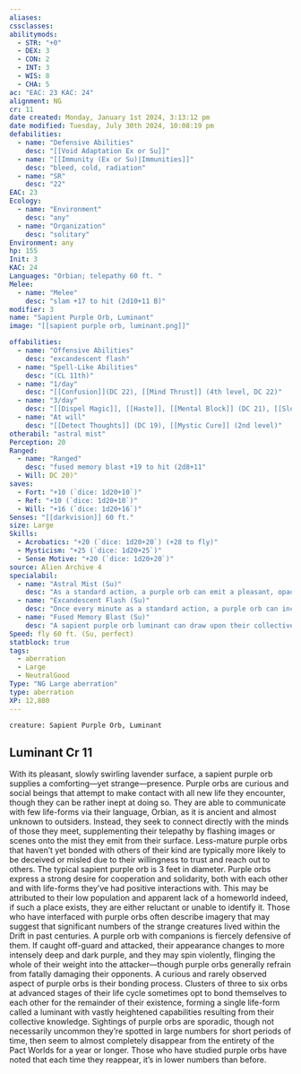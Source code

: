 ```yaml
---
aliases: 
cssclasses:
abilitymods:
  - STR: "+0"
  - DEX: 3
  - CON: 2
  - INT: 3
  - WIS: 8
  - CHA: 5
ac: "EAC: 23 KAC: 24"
alignment: NG
cr: 11
date created: Monday, January 1st 2024, 3:13:12 pm
date modified: Tuesday, July 30th 2024, 10:08:19 pm
defabilities:
  - name: "Defensive Abilities"
    desc: "[[Void Adaptation Ex or Su]]"
  - name: "[[Immunity (Ex or Su)|Immunities]]"
    desc: "bleed, cold, radiation"
  - name: "SR"
    desc: "22"
EAC: 23
Ecology:
  - name: "Environment"
    desc: "any"
  - name: "Organization"
    desc: "solitary"
Environment: any
hp: 155
Init: 3
KAC: 24
Languages: "Orbian; telepathy 60 ft. "
Melee:
  - name: "Melee"
    desc: "slam +17 to hit (2d10+11 B)"
modifier: 3
name: "Sapient Purple Orb, Luminant"
image: "[[sapient purple orb, luminant.png]]"

offabilities:
  - name: "Offensive Abilities"
    desc: "excandescent flash"
  - name: "Spell-Like Abilities"
    desc: "(CL 11th)"
  - name: "1/day"
    desc: "[[Confusion]](DC 22), [[Mind Thrust]] (4th level, DC 22)"
  - name: "3/day"
    desc: "[[Dispel Magic]], [[Haste]], [[Mental Block]] (DC 21), [[Slow]](DC 21)"
  - name: "At will"
    desc: "[[Detect Thoughts]] (DC 19), [[Mystic Cure]] (2nd level)"
otherabil: "astral mist"
Perception: 20
Ranged:
  - name: "Ranged"
    desc: "fused memory blast +19 to hit (2d8+11"
  - Will: DC 20)"
saves:
  - Fort: "+10 (`dice: 1d20+10`)"
  - Ref: "+10 (`dice: 1d20+10`)"
  - Will: "+16 (`dice: 1d20+16`)"
Senses: "[[darkvision]] 60 ft."
size: Large
Skills:
  - Acrobatics: "+20 (`dice: 1d20+20`) (+28 to fly)"
  - Mysticism: "+25 (`dice: 1d20+25`)"
  - Sense Motive: "+20 (`dice: 1d20+20`)"
source: Alien Archive 4 
specialabil:
  - name: "Astral Mist (Su)"
    desc: "As a standard action, a purple orb can emit a pleasant, opaque, and effervescent mist that spreads 20 feet outward from the orb’s location, granting a +2 morale bonus to saving throws for each ally within the mist until the beginning of the purple orb’s next turn. Enemies that enter or start their turn in the mist must succeed at a Will saving throw or gain the fascinated condition."
  - name: "Excandescent Flash (Su)"
    desc: "Once every minute as a standard action, a purple orb can increase its luminance to an aggressively bright spectrum. Each other creature within 20 feet that can see the purple orb must attempt a Reflex saving throw or be dazzled for 1d4 rounds. If a creature fails this saving throw by 5 or more, it is blinded for 1 round instead."
  - name: "Fused Memory Blast (Su)"
    desc: "A sapient purple orb luminant can draw upon their collective memories to gather an inner magical force, briefly shifting their appearance from a single entity to the number of bonded purple orbs the luminant formed from. They expel the fused memory blast from the center of the gathered orbs as a glittering, holographic sphere imprinted with their most potent memories on its surface. A luminant’s fused memory blast has a range increment of 60 feet and targets eac this is a mind-affecting force effect. A creature hit by this attack must succeed at a Will save or be overcome by the mix of memories and gain the stunned condition for 1 round<br>this ability can stun a given creature only once every 24 hours."
Speed: fly 60 ft. (Su, perfect)
statblock: true
tags:
  - aberration
  - Large
  - NeutralGood
Type: "NG Large aberration"
type: aberration
XP: 12,800
---
```


```statblock
creature: Sapient Purple Orb, Luminant
```

## Luminant Cr 11

With its pleasant, slowly swirling lavender surface, a sapient purple orb supplies a comforting—yet strange—presence. Purple orbs are curious and social beings that attempt to make contact with all new life they encounter, though they can be rather inept at doing so. They are able to communicate with few life-forms via their language, Orbian, as it is ancient and almost unknown to outsiders. Instead, they seek to connect directly with the minds of those they meet, supplementing their telepathy by flashing images or scenes onto the mist they emit from their surface. Less-mature purple orbs that haven’t yet bonded with others of their kind are typically more likely to be deceived or misled due to their willingness to trust and reach out to others. The typical sapient purple orb is 3 feet in diameter.
Purple orbs express a strong desire for cooperation and solidarity, both with each other and with life-forms they’ve had positive interactions with. This may be attributed to their low population and apparent lack of a homeworld
indeed, if such a place exists, they are either reluctant or unable to identify it. Those who have interfaced with purple orbs often describe imagery that may suggest that significant numbers of the strange creatures lived within the Drift in past centuries. A purple orb with companions is fiercely defensive of them. If caught off-guard and attacked, their appearance changes to more intensely deep and dark purple, and they may spin violently, flinging the whole of their weight into the attacker—though purple orbs generally refrain from fatally damaging their opponents.
A curious and rarely observed aspect of purple orbs is their bonding process. Clusters of three to six orbs at advanced stages of their life cycle sometimes opt to bond themselves to each other for the remainder of their existence, forming a single life-form called a luminant with vastly heightened capabilities resulting from their collective knowledge.
Sightings of purple orbs are sporadic, though not necessarily uncommon
they’re spotted in large numbers for short periods of time, then seem to almost completely disappear from the entirety of the Pact Worlds for a year or longer. Those who have studied purple orbs have noted that each time they reappear, it’s in lower numbers than before.
